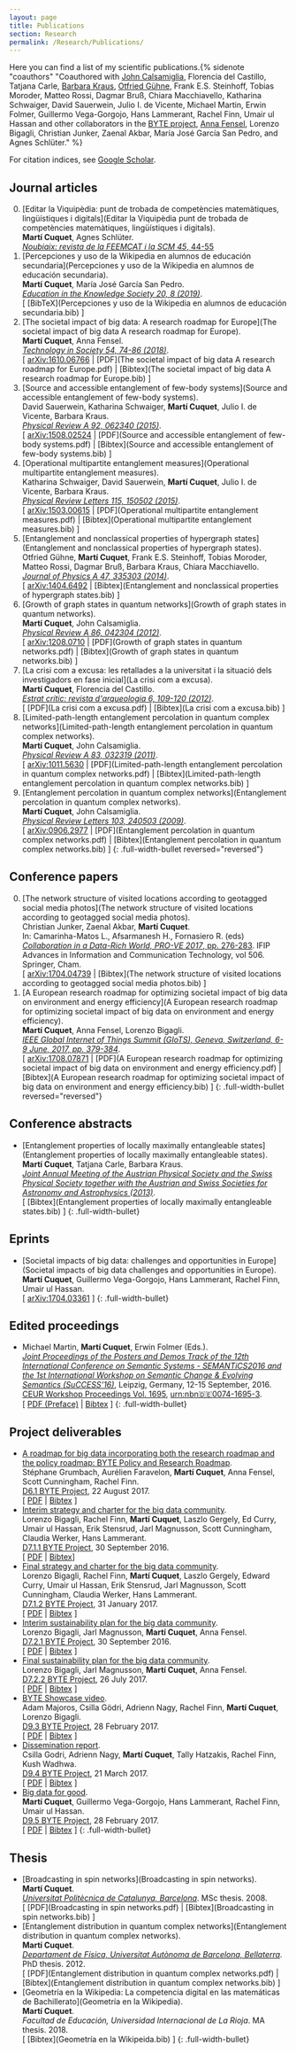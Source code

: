 ```yaml
---
layout: page
title: Publications
section: Research
permalink: /Research/Publications/
---
```


Here you can find a list of my scientific publications.{% sidenote "coauthors" "Coauthored with [John Calsamiglia](http://grupsderecerca.uab.cat/giq/people/john-calsamiglia), Florencia del Castillo, Tatjana Carle, [Barbara Kraus](https://www.uibk.ac.at/th-physik/qig_bk/), [Otfried Gühne](https://www.physik.uni-siegen.de/tqo/members/guehne/), Frank E.S. Steinhoff, Tobias Moroder, Matteo Rossi, Dagmar Bruß, Chiara Macchiavello, Katharina Schwaiger, David Sauerwein, Julio I. de Vicente, Michael Martin, Erwin Folmer, Guillermo Vega-Gorgojo, Hans Lammerant, Rachel Finn, Umair ul Hassan and other collaborators in the [BYTE project](http://byte-project.eu/), [Anna Fensel](http://anna.fensel.com/), Lorenzo Bigagli, Christian Junker, Zaenal Akbar, María José García San Pedro, and Agnes Schlüter." %}

For citation indices, see [Google Scholar](https://scholar.google.at/citations?user=540UR0IAAAAJ).

## Journal articles

0. [Editar la Viquipèdia: punt de trobada de competències matemàtiques, lingüístiques i digitals](Editar la Viquipèdia punt de trobada de competències matemàtiques, lingüístiques i digitals).  
   **Martí Cuquet**, Agnes Schlüter.  
   [_Noubiaix: revista de la FEEMCAT i la SCM 45_, 44-55](https://www.raco.cat/index.php/Noubiaix/article/view/371593)
0. [Percepciones y uso de la Wikipedia en alumnos de educación secundaria](Percepciones y uso de la Wikipedia en alumnos de educación secundaria).  
   **Martí Cuquet**, María José García San Pedro.  
   _[Education in the Knowledge Society 20, 8 (2019)](http://revistas.usal.es/index.php/eks/article/view/eks20192008)_.  
   [ [BibTeX](Percepciones y uso de la Wikipedia en alumnos de educación secundaria.bib) ]
0. [The societal impact of big data: A research roadmap for Europe](The societal impact of big data A research roadmap for Europe).  
   **Martí Cuquet**, Anna Fensel.  
   _[Technology in Society 54, 74-86 (2018)](https://doi.org/10.1016/j.techsoc.2018.03.005)_.  
   [ [arXiv:1610.06766](http://arxiv.org/abs/1610.06766)
   | [PDF](The societal impact of big data A research roadmap for Europe.pdf)
   | [Bibtex](The societal impact of big data A research roadmap for Europe.bib) ]
0. [Source and accessible entanglement of few-body systems](Source and accessible entanglement of few-body systems).  
   David Sauerwein, Katharina Schwaiger, **Martí Cuquet**, Julio I. de Vicente, Barbara Kraus.  
   _[Physical Review A 92, 062340 (2015)](http://dx.doi.org/10.1103/PhysRevA.92.062340)_.  
   [ [arXiv:1508.02524](http://arxiv.org/abs/1508.02524)
   | [PDF](Source and accessible entanglement of few-body systems.pdf)
   | [Bibtex](Source and accessible entanglement of few-body systems.bib) ]
0. [Operational multipartite entanglement measures](Operational multipartite entanglement measures).  
   Katharina Schwaiger, David Sauerwein, **Martí Cuquet**, Julio I. de Vicente, Barbara Kraus.  
   _[Physical Review Letters 115, 150502 (2015)](http://dx.doi.org/10.1103/PhysRevLett.115.150502)_.  
   [ [arXiv:1503.00615](http://arxiv.org/abs/1503.00615)
   | [PDF](Operational multipartite entanglement measures.pdf)
   | [Bibtex](Operational multipartite entanglement measures.bib) ]
0. [Entanglement and nonclassical properties of hypergraph states](Entanglement and nonclassical properties of hypergraph states).  
   Otfried Gühne, **Martí Cuquet**, Frank E.S. Steinhoff, Tobias Moroder, Matteo Rossi, Dagmar Bruß, Barbara Kraus, Chiara Macchiavello.  
   _[Journal of Physics A 47, 335303 (2014)](http://dx.doi.org/10.1088/1751-8113/47/33/335303)_.  
   [ [arXiv:1404.6492](http://arxiv.org/abs/1404.6492)
   | [Bibtex](Entanglement and nonclassical properties of hypergraph states.bib) ]
0. [Growth of graph states in quantum networks](Growth of graph states in quantum networks).  
   **Martí Cuquet**, John Calsamiglia.  
   _[Physical Review A 86, 042304 (2012)](http://dx.doi.org/10.1103/PhysRevA.86.042304)_.  
   [ [arXiv:1208.0710](http://arxiv.org/abs/1208.0710)
   | [PDF](Growth of graph states in quantum networks.pdf)
   | [Bibtex](Growth of graph states in quantum networks.bib) ]
0. [La crisi com a excusa: les retallades a la universitat i la situació dels investigadors en fase inicial](La crisi com a excusa).  
   **Martí Cuquet**, Florencia del Castillo.  
   _[Estrat crític: revista d'arqueologia 6, 109-120 (2012)](http://ddd.uab.cat/record/107241/)_.  
   [ [PDF](La crisi com a excusa.pdf)
   | [Bibtex](La crisi com a excusa.bib) ]
0. [Limited-path-length entanglement percolation in quantum complex networks](Limited-path-length entanglement percolation in quantum complex networks).  
   **Martí Cuquet**, John Calsamiglia.  
   _[Physical Review A 83, 032319 (2011)](http://dx.doi.org/10.1103/PhysRevA.83.032319)_.  
   [ [arXiv:1011.5630](http://arxiv.org/abs/1011.5630)
   | [PDF](Limited-path-length entanglement percolation in quantum complex networks.pdf)
   | [Bibtex](Limited-path-length entanglement percolation in quantum complex networks.bib) ]
0. [Entanglement percolation in quantum complex networks](Entanglement percolation in quantum complex networks).  
   **Martí Cuquet**, John Calsamiglia.  
   _[Physical Review Letters 103, 240503 (2009)](http://dx.doi.org/10.1103/PhysRevLett.103.240503)_.  
   [ [arXiv:0906.2977](http://arxiv.org/abs/0906.2977)
   | [PDF](Entanglement percolation in quantum complex networks.pdf)
   | [Bibtex](Entanglement percolation in quantum complex networks.bib) ]
{: .full-width-bullet reversed="reversed"}

## Conference papers

0. [The network structure of visited locations according to geotagged social media photos](The network structure of visited locations according to geotagged social media photos).  
   Christian Junker, Zaenal Akbar, **Martí Cuquet**.  
   In: Camarinha-Matos L., Afsarmanesh H., Fornasiero R. (eds) [_Collaboration in a Data-Rich World, PRO-VE 2017_, pp. 276-283](https://doi.org/10.1007/978-3-319-65151-4_26). IFIP Advances in Information and Communication Technology, vol 506. Springer, Cham.  
   [ [arXiv:1704.04739](http://arxiv.org/abs/1704.04739)
   | [Bibtex](The network structure of visited locations according to geotagged social media photos.bib) ]
0. [A European research roadmap for optimizing societal impact of big data on environment and energy efficiency](A European research roadmap for optimizing societal impact of big data on environment and energy efficiency).  
   **Martí Cuquet**, Anna Fensel, Lorenzo Bigagli.  
   _[IEEE Global Internet of Things Summit (GIoTS), Geneva, Switzerland, 6-9 June, 2017, pp. 379-384](https://doi.org/10.1109/GIOTS.2017.8016274)_.  
   [ [arXiv:1708.07871](https://arxiv.org/abs/1708.07871)
   | [PDF](A European research roadmap for optimizing societal impact of big data on environment and energy efficiency.pdf)
   | [Bibtex](A European research roadmap for optimizing societal impact of big data on environment and energy efficiency.bib) ]
{: .full-width-bullet reversed="reversed"}

## Conference abstracts

- [Entanglement properties of locally maximally entangleable states](Entanglement properties of locally maximally entangleable states).  
  **Martí Cuquet**, Tatjana Carle, Barbara Kraus.  
  _[Joint Annual Meeting of the Austrian Physical Society and the Swiss Physical Society together with the Austrian and Swiss Societies for Astronomy and Astrophysics (2013)](https://inis.iaea.org/search/search.aspx?orig_q=RN:45093114)_.  
  [ [Bibtex](Entanglement properties of locally maximally entangleable states.bib) ]
{: .full-width-bullet}

## Eprints

- [Societal impacts of big data: challenges and opportunities in Europe](Societal impacts of big data challenges and opportunities in Europe).  
  **Martí Cuquet**, Guillermo Vega-Gorgojo, Hans Lammerant, Rachel Finn, Umair ul Hassan.  
  [ [arXiv:1704.03361](https://arxiv.org/abs/1704.03361) ]
{: .full-width-bullet}

## Edited proceedings

- Michael Martin, **Martí Cuquet**, Erwin Folmer (Eds.).  
  _[Joint Proceedings of the Posters and Demos Track of the 12th International Conference on Semantic Systems - SEMANTiCS2016 and the 1st International Workshop on Semantic Change & Evolving Semantics (SuCCESS'16)](SEMPDS-2016)_, Leipzig, Germany, 12-15 September, 2016.  
  [CEUR Workshop Proceedings Vol. 1695](http://ceur-ws.org/Vol-1695/), [urn:nbn:de:0074-1695-3](http://nbn-resolving.de/urn:nbn:de:0074-1695-3).  
  [ [PDF (Preface)](SEMPDS-2016.pdf)
  | [Bibtex](SEMPDS-2016.bib) ]
{: .full-width-bullet}

## Project deliverables

- [A roadmap for big data incorporating both the research roadmap and the policy roadmap: BYTE Policy and Research Roadmap](BYTE-D6-1).  
  Stéphane Grumbach, Aurélien Faravelon, **Martí Cuquet**, Anna Fensel, Scott Cunningham, Rachel Finn.  
  [D6.1 BYTE Project](https://doi.org/10.5281/zenodo.1195745), 22 August 2017.  
  [ [PDF](BYTE-D6-1.pdf)
  | [Bibtex](BYTE-D6-1.bib) ]
- [Interim strategy and charter for the big data community](BYTE-D7-1-1).  
  Lorenzo Bigagli, Rachel Finn, **Martí Cuquet**, Laszlo Gergely, Ed Curry, Umair ul Hassan, Erik Stensrud, Jarl Magnusson, Scott Cunningham, Claudia Werker, Hans Lammerant.  
  [D7.1.1 BYTE Project](https://doi.org/10.5281/zenodo.1195873), 30 September 2016.  
  [ [PDF](BYTE-D7-1-1.pdf)
  | [Bibtex](BYTE-D7-1-1.bib)]
- [Final strategy and charter for the big data community](BYTE-D7-1-2).  
  Lorenzo Bigagli, Rachel Finn, **Martí Cuquet**, Laszlo Gergely, Edward Curry, Umair ul Hassan, Erik Stensrud, Jarl Magnusson, Scott Cunningham, Claudia Werker, Hans Lammerant.  
  [D7.1.2 BYTE Project](https://doi.org/10.5281/zenodo.1196836), 31 January 2017.  
  [ [PDF](BYTE-D7-1-2.pdf)
  | [Bibtex](BYTE-D7-1-2.pdf) ]
- [Interim sustainability plan for the big data community](BYTE-D7-2-1).  
  Lorenzo Bigagli, Jarl Magnusson, **Martí Cuquet**, Anna Fensel.  
  [D7.2.1 BYTE Project](https://doi.org/10.5281/zenodo.166700), 30 September 2016.  
  [ [PDF](BYTE-D7-2-1.pdf)
  | [Bibtex](BYTE-D7-2-1.bib) ]
- [Final sustainability plan for the big data community](BYTE-D7-2-2).  
  Lorenzo Bigagli, Jarl Magnusson, **Martí Cuquet**, Anna Fensel.  
  [D7.2.2 BYTE Project](https://doi.org/10.5281/zenodo.1196794), 26 July 2017.  
  [ [PDF](BYTE-D7-2-2.pdf)
  | [Bibtex](BYTE-D7-2-2.bib) ]
- [BYTE Showcase video](BYTE-D9-3).  
  Adam Majoros, Csilla Gödri, Adrienn Nagy, Rachel Finn, **Martí Cuquet**, Lorenzo Bigagli.  
  [D9.3 BYTE Project](https://doi.org/10.5281/zenodo.1196850), 28 February 2017.  
  [ [PDF](BYTE-D9-3.pdf)
  | [Bibtex](BYTE-D9-3.bib) ]
- [Dissemination report](BYTE-D9-4).  
  Csilla Godri, Adrienn Nagy, **Martí Cuquet**, Tally Hatzakis, Rachel Finn, Kush Wadhwa.  
  [D9.4 BYTE Project](https://doi.org/10.5281/zenodo.1196856), 21 March 2017.  
  [ [PDF](BYTE-D9-4.pdf)
  | [Bibtex](BYTE-D9-4.bib) ]
- [Big data for good](BYTE-D9-5).  
  **Martí Cuquet**, Guillermo Vega-Gorgojo, Hans Lammerant, Rachel Finn, Umair ul Hassan.  
  [D9.5 BYTE Project](https://doi.org/10.5281/zenodo.1196862), 28 February 2017.  
  [ [PDF](BYTE-D9-5.pdf)
  | [Bibtex](BYTE-D9-5.bib) ]
{: .full-width-bullet}

## Thesis

- [Broadcasting in spin networks](Broadcasting in spin networks).  
  **Martí Cuquet**.  
  _[Universitat Politècnica de Catalunya, Barcelona](http://upcommons.upc.edu/handle/2099.1/6010)_. MSc thesis. 2008.  
  [ [PDF](Broadcasting in spin networks.pdf)
  | [Bibtex](Broadcasting in spin networks.bib) ]
- [Entanglement distribution in quantum complex networks](Entanglement distribution in quantum complex networks).  
  **Martí Cuquet**.  
  _[Departament de Física, Universitat Autònoma de Barcelona, Bellaterra](http://tdx.cat/handle/10803/107850)_. PhD thesis. 2012.  
  [ [PDF](Entanglement distribution in quantum complex networks.pdf)
  | [Bibtex](Entanglement distribution in quantum complex networks.bib) ]
- [Geometría en la Wikipedia: La competencia digital en las matemáticas de Bachillerato](Geometría en la Wikipedia).  
  **Martí Cuquet**.  
  _Facultad de Educación, Universidad Internacional de La Rioja_. MA thesis.  2018.  
  [ [Bibtex](Geometría en la Wikipeida.bib) ]
{: .full-width-bullet}
